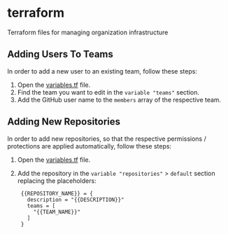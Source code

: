 # terraform
Terraform files for managing organization infrastructure


## Adding Users To Teams

In order to add a new user to an existing team, follow these steps:

1. Open the [variables.tf](https://github.com/Jakski-IT/terraform/blob/main/variables.tf) file.
2. Find the team you want to edit in the `variable "teams"` section.
3. Add the GitHub user name to the `members` array of the respective team.


## Adding New Repositories

In order to add new repositories, so that the respective permissions / protections are applied automatically, follow these steps:

1. Open the [variables.tf](https://github.com/Jakski-IT/terraform/blob/main/variables.tf) file.
2. Add the repository in the `variable "repositories"` > `default` section replacing the placeholders:

        {{REPOSITORY_NAME}} = {
          description = "{{DESCRIPTION}}"
          teams = [
            "{{TEAM_NAME}}"
          ]
        }
